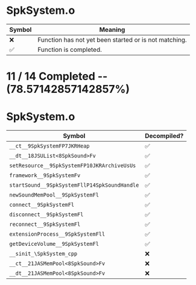 # SpkSystem.o
| Symbol | Meaning 
| ------------- | ------------- 
| :x: | Function has not yet been started or is not matching. 
| :white_check_mark: | Function is completed. 


# 11 / 14 Completed -- (78.57142857142857%)
# SpkSystem.o
| Symbol | Decompiled? |
| ------------- | ------------- |
| `__ct__9SpkSystemFP7JKRHeap` | :white_check_mark: |
| `__dt__18JSUList<8SpkSound>Fv` | :white_check_mark: |
| `setResource__9SpkSystemFP10JKRArchiveUsUs` | :white_check_mark: |
| `framework__9SpkSystemFv` | :white_check_mark: |
| `startSound__9SpkSystemFllP14SpkSoundHandle` | :white_check_mark: |
| `newSoundMemPool__9SpkSystemFl` | :white_check_mark: |
| `connect__9SpkSystemFl` | :white_check_mark: |
| `disconnect__9SpkSystemFl` | :white_check_mark: |
| `reconnect__9SpkSystemFl` | :white_check_mark: |
| `extensionProcess__9SpkSystemFll` | :white_check_mark: |
| `getDeviceVolume__9SpkSystemFl` | :white_check_mark: |
| `__sinit_\SpkSystem_cpp` | :x: |
| `__ct__21JASMemPool<8SpkSound>Fv` | :x: |
| `__dt__21JASMemPool<8SpkSound>Fv` | :x: |

